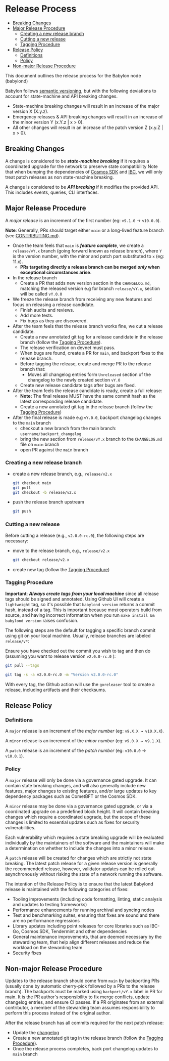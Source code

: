 # Release Process

- [Breaking Changes](#breaking-changes)
- [Major Release Procedure](#major-release-procedure)
  - [Creating a new release branch](#creating-a-new-release-branch)
  - [Cutting a new release](#cutting-a-new-release)
  - [Tagging Procedure](#tagging-procedure)
- [Release Policy](#release-policy)
  - [Definitions](#definitions)
  - [Policy](#policy)
- [Non-major Release Procedure](#non-major-release-procedure)

This document outlines the release process for the Babylon node (babylond)

Babylon follows [semantic versioning](https://semver.org), but with the
following deviations to account for state-machine and API breaking changes.

- State-machine breaking changes will result in an increase of the major version X (X.y.z).
- Emergency releases & API breaking changes will result in an increase of the minor version Y (x.Y.z | x > 0).
- All other changes will result in an increase of the patch version Z (x.y.Z | x > 0).

## Breaking Changes

A change is considered to be ***state-machine breaking*** if it requires a
coordinated upgrade for the network to preserve state compatibility Note that
when bumping the dependencies of [Cosmos
SDK](https://github.com/cosmos/cosmos-sdk) and
[IBC](https://github.com/cosmos/ibc-go), we will only treat patch releases as
non state-machine breaking.

A change is considered to be ***API breaking*** if it modifies the provided API.
This includes events, queries, CLI interfaces.

## Major Release Procedure

A _major release_ is an increment of the first number (eg: `v9.1.0` → `v10.0.0`).

**Note**: Generally, PRs should target either `main` or a long-lived feature
branch (see [CONTRIBUTING.md](./CONTRIBUTING.md#pull-requests)).

* Once the team feels that `main` is _**feature complete**_, we create a
  `release/vY.x` branch (going forward known as release branch), where `Y` is
  the version number, with the minor and patch part substituted to `x` (eg: 11.x).
  * **PRs targeting directly a release branch can be merged _only_ when
    exceptional circumstances arise**.
* In the release branch
  * Create a PR that adds new version section in the `CHANGELOG.md`, matching the released version e.g
    for branch `release/vY.x`, section will be called `vY.0.0`
* We freeze the release branch from receiving any new features and focus on
  releasing a release candidate.
  * Finish audits and reviews.
  * Add more tests.
  * Fix bugs as they are discovered.
* After the team feels that the release branch works fine, we cut a release
  candidate.
  * Create a new annotated git tag for a release candidate in the release branch
    (follow the [Tagging Procedure](#tagging-procedure)).
  * The release verification on devnet must pass.
  * When bugs are found, create a PR for `main`, and backport fixes to the
    release branch.
  * Before tagging the release, create and merge PR to the release branch that:
    * Moves all changelog entries form `Unreleased` section of the changelog to the newly created section `vY.0`
  * Create new release candidate tags after bugs are fixed.
* After the team feels the release candidate is ready, create a full release:
  * **Note:** The final release MUST have the same commit hash as the latest
    corresponding release candidate.
  * Create a new annotated git tag in the release branch (follow the [Tagging Procedure](#tagging-procedure))
* After the final release is made e.g `vY.0.0`, backport changelog changes to the `main` branch
  * checkout a new branch from the main branch: `username/backport_changelog`
  * bring the new section from `release/vY.x` branch to the `CHANGELOG.md` file on `main` branch
  * open PR against the `main` branch

### Creating a new release branch

- create a new release branch, e.g., `release/v2.x`
    ```bash
    git checkout main
    git pull
    git checkout -b release/v2.x
    ```
- push the release branch upstream
    ```bash
    git push
    ```
### Cutting a new release

Before cutting a release (e.g., `v2.0.0-rc.0`), the
following steps are necessary:

- move to the release branch, e.g., `release/v2.x`
    ```bash
    git checkout release/v2.x
    ```
- create new tag (follow the [Tagging Procedure](#tagging-procedure))

### Tagging Procedure

**Important**: _**Always create tags from your local machine**_ since all
release tags should be signed and annotated. Using Github UI will create a
`lightweight` tag, so it's possible that `babylond version` returns a commit
hash, instead of a tag. This is important because most operators build from
source, and having incorrect information when you run `make install && babylond
version` raises confusion.

The following steps are the default for tagging a specific branch commit using
git on your local machine. Usually, release branches are labeled `release/v*`:

Ensure you have checked out the commit you wish to tag and then do (assuming
you want to release version `v2.0.0-rc.0` ):
```bash
git pull --tags

git tag -s -a v2.0.0-rc.0 -m "Version v2.0.0-rc.0"
```

With every tag, the Github action will use the `goreleaser` tool to create a
release, including artifacts and their checksums.

## Release Policy

### Definitions

A `major` release is an increment of the _major number_ (eg: `v9.X.X → v10.X.X`).

A `minor` release is an increment of the _minor number_ (eg: `v9.0.X → v9.1.X`).

A `patch` release is an increment of the _patch number_ (eg: `v10.0.0` → `v10.0.1`).

### Policy

A `major` release will only be done via a governance gated upgrade. It can contain state breaking changes, and will
also generally include new features, major changes to existing features, and/or large updates to key dependency
packages such as CometBFT or the Cosmos SDK.

A `minor` release may be done via a governance gated upgrade, or via a coordinated upgrade on a predefined block
height. It will contain breaking changes which require a coordinated upgrade, but the scope of these changes is
limited to essential updates such as fixes for security vulnerabilities.

Each vulnerability which requires a state breaking upgrade will be evaluated individually by the maintainers of the
software and the maintainers will make a determination on whether to include the changes into a minor release.

A `patch` release will be created for changes which are strictly not state breaking. The latest patch release for a
given release version is generally the recommended release, however, validator updates can be rolled out
asynchronously without risking the state of a network running the software.

The intention of the Release Policy is to ensure that the latest Babylond release is maintained with the following
categories of fixes:

- Tooling improvements (including code formatting, linting, static analysis and updates to testing frameworks)
- Performance enhancements for running archival and syncing nodes
- Test and benchmarking suites, ensuring that fixes are sound and there are no performance regressions
- Library updates including point releases for core libraries such as IBC-Go, Cosmos SDK, Tendermint and other dependencies
- General maintenance improvements, that are deemed necessary by the stewarding team, that help align different releases and reduce the workload on the stewarding team
- Security fixes

## Non-major Release Procedure

Updates to the release branch should come from `main` by backporting PRs
(usually done by automatic cherry-pick followed by a PRs to the release branch).
The backports must be marked using `backport/vY.x` label in PR for main.
It is the PR author's responsibility to fix merge conflicts, update changelog entries, and
ensure CI passes. If a PR originates from an external contributor, a member of the stewarding team assumes
responsibility to perform this process instead of the original author.

After the release branch has all commits required for the next patch release:

* Update the [changelog](#changelog)
* Create a new annotated git tag in the release branch (follow the [Tagging Procedure](#tagging-procedure)).
* Once the release process completes, back port changelog updates to `main` branch

